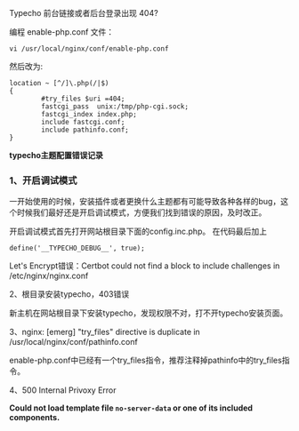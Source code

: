 Typecho 前台链接或者后台登录出现 404?

编程 enable-php.conf 文件：

`vi /usr/local/nginx/conf/enable-php.conf`

然后改为:

```
location ~ [^/]\.php(/|$)
{
        #try_files $uri =404;
        fastcgi_pass  unix:/tmp/php-cgi.sock;
        fastcgi_index index.php;
        include fastcgi.conf;
        include pathinfo.conf;
}
```

**typecho主题配置错误记录**

### 1、开启调试模式

一开始使用的时候，安装插件或者更换什么主题都有可能导致各种各样的bug，这个时候我们最好还是开启调试模式，方便我们找到错误的原因，及时改正。

开启调试模式首先打开网站根目录下面的config.inc.php。
在代码最后加上

```
define('__TYPECHO_DEBUG__', true);
```

Let's Encrypt错误：Certbot could not find a block to include challenges in /etc/nginx/nginx.conf

2、根目录安装typecho，403错误

新主机在网站根目录下安装typecho，发现权限不对，打不开typecho安装页面。

3、nginx: [emerg] "try_files" directive is duplicate in /usr/local/nginx/conf/pathinfo.conf

enable-php.conf中已经有一个try_files指令，推荐注释掉pathinfo中的try_files指令。

4、500 Internal Privoxy Error

**Could not load template file `no-server-data` or one of its included components.**
